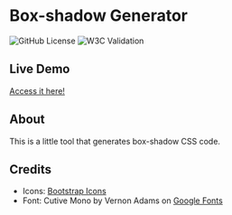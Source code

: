# Box-shadow Generator

![GitHub License]()
![W3C Validation]()

## Live Demo

[Access it here!]()

## About

This is a little tool that generates box-shadow CSS code.

## Credits

- Icons: [Bootstrap Icons](https://icons.getbootstrap.com/)
- Font: Cutive Mono by Vernon Adams on [Google Fonts](https://fonts.google.com/specimen/Cutive+Mono)
